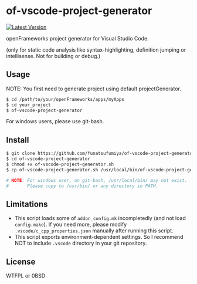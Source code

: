 # of-vscode-project-generator

[![Latest Version](https://img.shields.io/github/tag/funatsufumiya/of-vscode-project-generator.svg?style=flat-square)](https://github.com/funatsufumiya/of-vscode-project-generator/tags)

openFrameworks project generator for Visual Studio Code.

(only for static code analysis like syntax-highlighting, definition jumping or intellisense. Not for building or debug.)

## Usage

NOTE: You first need to generate project using default projectGenerator.

```bash
$ cd /path/to/your/openFrameworks/apps/myApps
$ cd your_project
$ of-vscode-project-generator
```

For windows users, please use git-bash.

## Install

```bash
$ git clone https://github.com/funatsufumiya/of-vscode-project-generator
$ cd of-vscode-project-generator
$ chmod +x of-vscode-project-generator.sh
$ cp of-vscode-project-generator.sh /usr/local/bin/of-vscode-project-generator

# NOTE: For windows user, on git-bash, /usr/local/bin/ may not exist.
#       Please copy to /usr/bin/ or any directory in PATH.
```

## Limitations

- This script loads some of `addon_config.mk` incompletedly (and not load `config.make`). If you need more, please modify `.vscode/c_cpp_properties.json` manually after running this script.
- This script exports environment-dependent settings. So I recommend NOT to include `.vscode` directory in your git repository.

## License

WTFPL or 0BSD